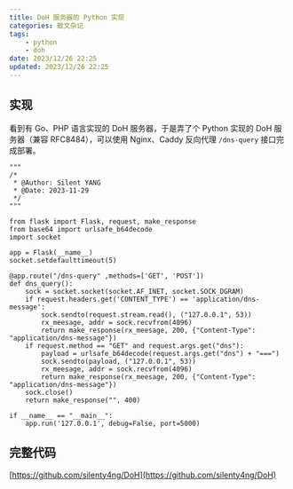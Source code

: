 ```yaml
---
title: DoH 服务器的 Python 实现
categories: 散文杂记
tags: 
    - python
    - doh
date: 2023/12/26 22:25
updated: 2023/12/26 22:25
---
```


## 实现
看到有 Go、PHP 语言实现的 DoH 服务器，于是弄了个 Python 实现的 DoH 服务器（兼容 RFC8484），可以使用 Nginx、Caddy 反向代理 `/dns-query` 接口完成部署。

```
"""
/*
 * @Author: Silent YANG 
 * @Date: 2023-11-29
 */
"""

from flask import Flask, request, make_response
from base64 import urlsafe_b64decode
import socket

app = Flask(__name__)
socket.setdefaulttimeout(5)

@app.route("/dns-query" ,methods=['GET', 'POST'])
def dns_query():
    sock = socket.socket(socket.AF_INET, socket.SOCK_DGRAM)
    if request.headers.get('CONTENT_TYPE') == 'application/dns-message':
        sock.sendto(request.stream.read(), ("127.0.0.1", 53))
        rx_meesage, addr = sock.recvfrom(4096)
        return make_response(rx_meesage, 200, {"Content-Type": "application/dns-message"})
    if request.method == "GET" and request.args.get("dns"):
        payload = urlsafe_b64decode(request.args.get("dns") + "===")
        sock.sendto(payload, ("127.0.0.1", 53))
        rx_meesage, addr = sock.recvfrom(4096)
        return make_response(rx_meesage, 200, {"Content-Type": "application/dns-message"})
    sock.close()
    return make_response("", 400)

if __name__ == "__main__":
    app.run('127.0.0.1', debug=False, port=5000)
```

## 完整代码

[https://github.com/silenty4ng/DoH](https://github.com/silenty4ng/DoH)
